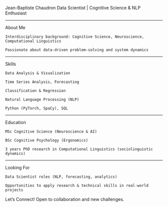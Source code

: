 Jean-Baptiste Chaudron
Data Scientist | Cognitive Science & NLP Enthusiast

--- 
About Me

    Interdisciplinary background: Cognitive Science, Neuroscience, Computational Linguistics

    Passionate about data-driven problem-solving and system dynamics

---
Skills

    Data Analysis & Visualization

    Time Series Analysis, Forecasting

    Classification & Regression

    Natural Language Processing (NLP)

    Python (PyTorch, SpaCy), SQL
---
Education

    MSc Cognitive Science (Neuroscience & AI)

    BSc Cognitive Psychology (Ergonomics)

    3 years PhD research in Computational Linguistics (sociolinguistic dynamics)

---
Looking For

    Data Scientist roles (NLP, forecasting, analytics)

    Opportunities to apply research & technical skills in real-world projects

Let’s Connect!
Open to collaboration and new challenges.
